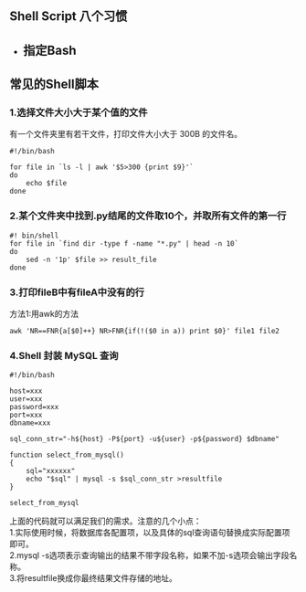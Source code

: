 ## Shell Script 八个习惯
- 指定Bash 
    -  

## 常见的Shell脚本 
### 1.选择文件大小大于某个值的文件
有一个文件夹里有若干文件，打印文件大小大于 300B 的文件名。  

```shell
#!/bin/bash

for file in `ls -l | awk '$5>300 {print $9}'`
do
    echo $file
done
```   

### 2.某个文件夹中找到.py结尾的文件取10个，并取所有文件的第一行  

```shell 
#! bin/shell 
for file in `find dir -type f -name "*.py" | head -n 10`  
do 
    sed -n '1p' $file >> result_file
done 
```  

### 3.打印fileB中有fileA中没有的行
方法1:用awk的方法  

```
awk 'NR==FNR{a[$0]++} NR>FNR{if(!($0 in a)) print $0}' file1 file2
``` 

### 4.Shell 封装 MySQL 查询 
```shell
#!/bin/bash

host=xxx
user=xxx
password=xxx
port=xxx
dbname=xxx

sql_conn_str="-h${host} -P${port} -u${user} -p${password} $dbname"

function select_from_mysql()
{
	sql="xxxxxx"
	echo "$sql" | mysql -s $sql_conn_str >resultfile
}

select_from_mysql
```   
上面的代码就可以满足我们的需求。注意的几个小点：  
1.实际使用时候，将数据库各配置项，以及具体的sql查询语句替换成实际配置项即可。  
2.mysql -s选项表示查询输出的结果不带字段名称，如果不加-s选项会输出字段名称。  
3.将resultfile换成你最终结果文件存储的地址。 

